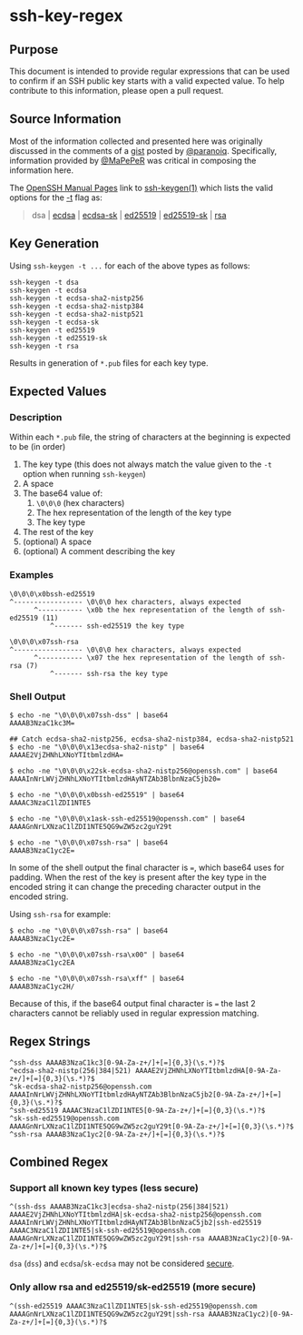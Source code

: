 # ssh-key-regex

## Purpose

This document is intended to provide regular expressions that can be used to confirm if an SSH public key starts with a valid expected value. To help contribute to this information, please open a pull request.

## Source Information

Most of the information collected and presented here was originally discussed in the comments of a [gist](https://gist.github.com/paranoiq/1932126) posted by [@paranoiq](https://gist.github.com/paranoiq). Specifically, information provided by [@MaPePeR](https://gist.github.com/MaPePeR) was critical in composing the information here.

The [OpenSSH Manual Pages](https://www.openssh.com/manual.html) link to [ssh-keygen(1)](https://man.openbsd.org/ssh-keygen) which lists the valid options for the [-t](https://man.openbsd.org/ssh-keygen#t) flag as:
> dsa | [ecdsa](https://man.openbsd.org/ssh-keygen#ecdsa) | [ecdsa-sk](https://man.openbsd.org/ssh-keygen#ecdsa-sk) | [ed25519](https://man.openbsd.org/ssh-keygen#ed25519) | [ed25519-sk](https://man.openbsd.org/ssh-keygen#ed25519-sk) | [rsa](https://man.openbsd.org/ssh-keygen#rsa)

## Key Generation

Using `ssh-keygen -t ...` for each of the above types as follows:

```shell
ssh-keygen -t dsa
ssh-keygen -t ecdsa
ssh-keygen -t ecdsa-sha2-nistp256
ssh-keygen -t ecdsa-sha2-nistp384
ssh-keygen -t ecdsa-sha2-nistp521
ssh-keygen -t ecdsa-sk
ssh-keygen -t ed25519
ssh-keygen -t ed25519-sk
ssh-keygen -t rsa
```

Results in generation of `*.pub` files for each key type.

## Expected Values

### Description

Within each `*.pub` file, the string of characters at the beginning is expected to be (in order)

1. The key type (this does not always match the value given to the `-t` option when running `ssh-keygen`)
1. A space
1. The base64 value of:
   1. `\0\0\0` (hex characters)
   1. The hex representation of the length of the key type
   1. The key type
1. The rest of the key
1. (optional) A space
1. (optional) A comment describing the key

### Examples

```text
\0\0\0\x0bssh-ed25519
^----------------- \0\0\0 hex characters, always expected
      ^----------- \x0b the hex representation of the length of ssh-ed25519 (11)
          ^------- ssh-ed25519 the key type
```

```text
\0\0\0\x07ssh-rsa
^----------------- \0\0\0 hex characters, always expected
      ^----------- \x07 the hex representation of the length of ssh-rsa (7)
          ^------- ssh-rsa the key type
```

### Shell Output

```shell
$ echo -ne "\0\0\0\x07ssh-dss" | base64
AAAAB3NzaC1kc3M=

## Catch ecdsa-sha2-nistp256, ecdsa-sha2-nistp384, ecdsa-sha2-nistp521
$ echo -ne "\0\0\0\x13ecdsa-sha2-nistp" | base64
AAAAE2VjZHNhLXNoYTItbmlzdHA=

$ echo -ne "\0\0\0\x22sk-ecdsa-sha2-nistp256@openssh.com" | base64
AAAAInNrLWVjZHNhLXNoYTItbmlzdHAyNTZAb3BlbnNzaC5jb20=

$ echo -ne "\0\0\0\x0bssh-ed25519" | base64
AAAAC3NzaC1lZDI1NTE5

$ echo -ne "\0\0\0\x1ask-ssh-ed25519@openssh.com" | base64
AAAAGnNrLXNzaC1lZDI1NTE5QG9wZW5zc2guY29t

$ echo -ne "\0\0\0\x07ssh-rsa" | base64
AAAAB3NzaC1yc2E=
```

In some of the shell output the final character is `=`, which base64 uses for padding. When the rest of the key is present after the key type in the encoded string it can change the preceding character output in the encoded string.

Using `ssh-rsa` for example:

```shell
$ echo -ne "\0\0\0\x07ssh-rsa" | base64
AAAAB3NzaC1yc2E=

$ echo -ne "\0\0\0\x07ssh-rsa\x00" | base64
AAAAB3NzaC1yc2EA

$ echo -ne "\0\0\0\x07ssh-rsa\xff" | base64
AAAAB3NzaC1yc2H/
```

Because of this, if the base64 output final character is `=` the last 2 characters cannot be reliably used in regular expression matching.

## Regex Strings

```regex
^ssh-dss AAAAB3NzaC1kc3[0-9A-Za-z+/]+[=]{0,3}(\s.*)?$
^ecdsa-sha2-nistp(256|384|521) AAAAE2VjZHNhLXNoYTItbmlzdHA[0-9A-Za-z+/]+[=]{0,3}(\s.*)?$
^sk-ecdsa-sha2-nistp256@openssh.com AAAAInNrLWVjZHNhLXNoYTItbmlzdHAyNTZAb3BlbnNzaC5jb2[0-9A-Za-z+/]+[=]{0,3}(\s.*)?$
^ssh-ed25519 AAAAC3NzaC1lZDI1NTE5[0-9A-Za-z+/]+[=]{0,3}(\s.*)?$
^sk-ssh-ed25519@openssh.com AAAAGnNrLXNzaC1lZDI1NTE5QG9wZW5zc2guY29t[0-9A-Za-z+/]+[=]{0,3}(\s.*)?$
^ssh-rsa AAAAB3NzaC1yc2[0-9A-Za-z+/]+[=]{0,3}(\s.*)?$
```

## Combined Regex

### Support all known key types (less secure)

```regex
^(ssh-dss AAAAB3NzaC1kc3|ecdsa-sha2-nistp(256|384|521) AAAAE2VjZHNhLXNoYTItbmlzdHA|sk-ecdsa-sha2-nistp256@openssh.com AAAAInNrLWVjZHNhLXNoYTItbmlzdHAyNTZAb3BlbnNzaC5jb2|ssh-ed25519 AAAAC3NzaC1lZDI1NTE5|sk-ssh-ed25519@openssh.com AAAAGnNrLXNzaC1lZDI1NTE5QG9wZW5zc2guY29t|ssh-rsa AAAAB3NzaC1yc2)[0-9A-Za-z+/]+[=]{0,3}(\s.*)?$
```

`dsa` (`dss`) and `ecdsa`/`sk-ecdsa` may not be considered [secure](https://en.wikipedia.org/wiki/Elliptic_Curve_Digital_Signature_Algorithm#Security).

### Only allow rsa and ed25519/sk-ed25519 (more secure)

```regex
^(ssh-ed25519 AAAAC3NzaC1lZDI1NTE5|sk-ssh-ed25519@openssh.com AAAAGnNrLXNzaC1lZDI1NTE5QG9wZW5zc2guY29t|ssh-rsa AAAAB3NzaC1yc2)[0-9A-Za-z+/]+[=]{0,3}(\s.*)?$
```
